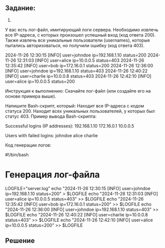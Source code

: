 ## Задание:
1. 
У вас есть лог-файл, имитирующий логи сервера.
Необходимо извлечь все IP-адреса, с которых произошел успешный вход (код ответа 200). Также извлечь все уникальные пользователи (usernames), которые пытались авторизоваться, но получили ошибку (код ответа 403).

2024-11-26 12:30:15 [INFO] user=johndoe ip=192.168.1.10 status=200
2024-11-26 12:31:03 [INFO] user=alice ip=10.0.0.5 status=403
2024-11-26 12:35:42 [INFO] user=bob ip=172.16.0.1 status=200
2024-11-26 12:36:00 [INFO] user=johndoe ip=192.168.1.10 status=403
2024-11-26 12:40:22 [INFO] user=charlie ip=10.0.0.8 status=403
2024-11-26 12:42:10 [INFO] user=alice ip=10.0.0.5 status=200

Инструкция к выполнению:
Скачайте лог-файл (или создайте его на основе примера выше).

Напишите Bash-скрипт, который:
Находит все IP-адреса с кодом статуса 200.
Находит всех уникальных пользователей, у которых был статус 403.
Пример вывода Bash-скрипта:

Successful logins (IP addresses):
192.168.1.10
172.16.0.1
10.0.0.5

Users with failed logins:
johndoe
alice
charlie

Код генерации логов:

#!/bin/bash
# Генерация лог-файла
LOGFILE="server.log"
echo "2024-11-26 12:30:15 [INFO] user=johndoe ip=192.168.1.10 status=200" > $LOGFILE
echo "2024-11-26 12:31:03 [INFO] user=alice ip=10.0.0.5 status=403" >> $LOGFILE
echo "2024-11-26 12:35:42 [INFO] user=bob ip=172.16.0.1 status=200" >> $LOGFILE
echo "2024-11-26 12:36:00 [INFO] user=johndoe ip=192.168.1.10 status=403" >> $LOGFILE
echo "2024-11-26 12:40:22 [INFO] user=charlie ip=10.0.0.8 status=403" >> $LOGFILE
echo "2024-11-26 12:42:10 [INFO] user=alice ip=10.0.0.5 status=200" >> $LOGFILE

## Решение
